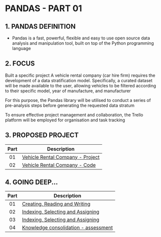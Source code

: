 # PANDAS - PART 01

## 1. PANDAS DEFINITION

- Pandas is a fast, powerful, flexible and easy to use open source data analysis and manipulation tool,
built on top of the Python programming language

## 2. FOCUS

Built a specific project
A vehicle rental company (car hire firm) requires the development of a data stratification model. 
Specifically, a curated dataset will be made available to the user, allowing vehicles to be filtered according 
to their specific model, year of manufacture, and manufacturer

For this purpose, the Pandas library will be utilised to conduct a series of pre-analysis steps before 
generating the requested data stratum

To ensure effective project management and collaboration, the Trello platform will be employed for organisation 
and task tracking

## 3. PROPOSED PROJECT

| Part | Description                                                                     |
|:----:|---------------------------------------------------------------------------------|
|  01  | [Vehicle Rental Company - Project](project/vehicle_inventory_stratification.md) |
|  02  | [Vehicle Rental Company - Code](project/main.ipynb)                             |

## 4. GOING DEEP...

| Part | Description                                                                                                  |
|:----:|--------------------------------------------------------------------------------------------------------------|
|  01  | [Creating, Reading and Writing](codes/01-creating_reading_writing/creating_reading_writing.md)               |
|  02  | [Indexing, Selecting and Assigning](codes/02-indexing_selecting_assigning/indexing_selecting_assigning.md)   |
|  03  | [Indexing, Selecting and Assigning](codes/03-summary_functions_maps/summary_functions_maps.md)               |
|  04  | [Knowledge consolidation - assessment](./topics/knowledge_consolidation.md)                                  |
